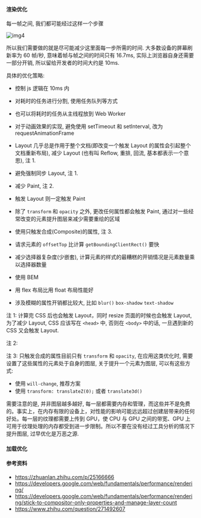 #### 渲染优化

每一帧之间, 我们都可能经过这样一个步骤

![img4](./images/img4.png)

所以我们需要做的就是尽可能减少这里面每一步所需的时间. 大多数设备的屏幕刷新率为 60 帧/秒, 意味着帧与帧之间的时间只有 16.7ms, 实际上浏览器自身还需要一部分开销, 所以留给开发者的时间大约是 10ms.

具体的优化策略:

* 控制 js 逻辑在 10ms 内
* 对耗时的任务进行分割, 使用任务队列等方式
* 也可以将耗时的任务从主线程放到 Web Worker
* 对于动画效果的实现, 避免使用 setTimeout 和 setInterval, 改为 requestAnimationFrame
* Layout 几乎总是作用于整个文档(即改变一个触发 Layout 的属性会引起整个文档重新布局), 减少 Layout (也有叫 Reflow, 重排, 回流, 基本都表示一个意思), 注 1.
* 避免强制同步 Layout, 注 1.
* 减少 Paint, 注 2.
* 触发 Layout 则一定触发 Paint


* 除了 `transform` 和 `opacity` 之外, 更改任何属性都会触发 Paint, 通过对一些经常改变的元素提升图层来减少需要重绘的区域
* 使用只触发合成(Composite)的属性, 注 3.
* 请求元素的 `offsetTop` 比计算 `getBoundingClientRect()` 要快
* 减少选择器复杂度(少嵌套), 计算元素的样式的最糟糕的开销情况是元素数量乘以选择器数量
* 使用 BEM
* 用 flex 布局比用 float 布局性能好
* 涉及模糊的属性开销都比较大, 比如 `blur()` `box-shadow` `text-shadow`



注 1: 计算完 CSS 后也会触发 Layout，同时 resize 页面的时候也会触发 Layout, 为了减少 Layout, CSS 应该写在 `<head>` 中, 否则在 `<body>` 中的话, 一旦遇到新的 CSS 又会触发 Layout.

注 2:

注 3: 只触发合成的属性目前只有 `transform` 和 `opacity`, 在应用这类优化时, 需要设置了这些属性的元素处于自身的图层, 关于提升一个元素为图层, 可以有这些方式:

* 使用 `will-change`, 推荐方案
* 使用 `transform: translateZ(0);` 或者 `translate3d()`

需要注意的是, 并非图层越多越好, 每一层都需要内存和管理，而这些并不是免费的。事实上，在内存有限的设备上，对性能的影响可能远远超过创建层带来的任何好处。每一层的纹理都需要上传到 GPU，使 CPU 与 GPU 之间的带宽、GPU 上可用于纹理处理的内存都受到进一步限制。所以不要在没有经过工具分析的情况下提升图层, 过早优化是万恶之源.



#### 加载优化







#### 参考资料

* https://zhuanlan.zhihu.com/p/25166666
* https://developers.google.com/web/fundamentals/performance/rendering/
* https://developers.google.com/web/fundamentals/performance/rendering/stick-to-compositor-only-properties-and-manage-layer-count
* https://www.zhihu.com/question/271492607